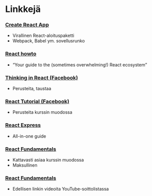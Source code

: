 # Linkkejä





### [Create React App](https://github.com/facebook/create-react-app)

* Virallinen React-aloituspaketti
* Webpack, Babel ym. sovellusrunko

### [React howto](https://github.com/petehunt/react-howto)

* “Your guide to the \(sometimes overwhelming!\) React ecosystem”

### [Thinking in React \(Facebook\)](https://reactjs.org/docs/thinking-in-react.html)

* Perusteita, taustaa

### [React Tutorial \(Facebook\)](https://reactjs.org/tutorial/tutorial.html)

* Perusteita kurssin muodossa

### [React Express](http://www.react.express/)

* All-in-one guide

### [React Fundamentals](https://tylermcginnis.com/courses/react-fundamentals/)

* Kattavasti asiaa kurssin muodossa
* Maksullinen

### [React Fundamentals](https://www.youtube.com/playlist?list=PLqrUy7kON1mc7U60YUaN3ZR9EHlh9fsDL)

* Edellisen linkin videoita YouTube-soittolistassa

